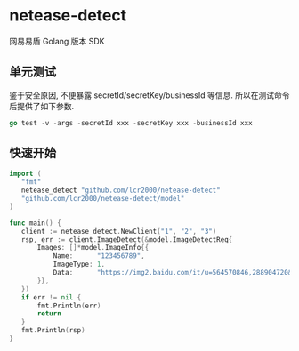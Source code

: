 # netease-detect
网易易盾 Golang 版本 SDK

 
 ## 单元测试
 鉴于安全原因, 不便暴露 secretId/secretKey/businessId 等信息.
 所以在测试命令后提供了如下参数.
 ```go
 go test -v -args -secretId xxx -secretKey xxx -businessId xxx
 ```

## 快速开始
 ```go
import (
	"fmt"
	netease_detect "github.com/lcr2000/netease-detect"
	"github.com/lcr2000/netease-detect/model"
)

func main() {
	client := netease_detect.NewClient("1", "2", "3")
	rsp, err := client.ImageDetect(&model.ImageDetectReq{
		Images: []*model.ImageInfo{{
			Name:      "123456789",
			ImageType: 1,
			Data:      "https://img2.baidu.com/it/u=564570846,288904720&fm=253&fmt=auto&app=138&f=PNG?w=889&h=500",
		}},
	})
	if err != nil {
		fmt.Println(err)
		return
	}
	fmt.Println(rsp)
}
 ```